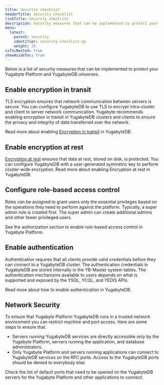 ```yaml
---
title: Security checklist
headerTitle: Security checklist
linkTitle: Security checklist
description: Security measures that can be implemented to protect your Yugabyte Platform and YugabyteDB universes.
menu:
  latest:
    parent: security
    identifier: security-checklist-yp
    weight: 20
isTocNested: true
showAsideToc: true
---
```


Below is a list of security measures that can be implemented to protect your Yugabyte Platform and YugabyteDB universes.

## Enable encryption in transit

TLS encryption ensures that network communication between servers is secure. You can configure YugabyteDB to use TLS to encrypt intra-cluster and client to server network communication. Yugabyte recommends enabling encryption in transit in YugabyteDB clusters and clients to ensure the privacy and integrity of data transferred over the network.

Read more about enabling [Encryption in transit](../enable-encryption-at-rest) in YugabyteDB.

## Enable encryption at rest

[Encryption at rest](https://en.wikipedia.org/wiki/Data_at_rest#Encryption) ensures that data at rest, stored on disk, is protected. You can configure YugabyteDB with a user-generated symmetric key to perform cluster-wide encryption.
Read more about enabling Encryption at rest in YugabyteDB.

## Configure role-based access control

Roles can be assigned to grant users only the essential privileges based on the operations they need to perform against the platform. Typically, a super admin role is created first. The super admin can create additional admins and other fewer privileged users.

See the authorization section to enable role-based access control in Yugabyte Platform.

## Enable authentication

Authentication requires that all clients provide valid credentials before they can connect to a YugabyteDB cluster. The authentication credentials in YugabyteDB are stored internally in the YB-Master system tables. The authentication mechanisms available to users depends on what is supported and exposed by the YSQL, YCQL, and YEDIS APIs.

Read more about how to enable authentication in YugabyteDB.

## Network Security

To ensure that Yugabyte Platform YugabyteDB runs in a trusted network environment you can restrict machine and port access. Here are some steps to ensure that.

* Servers running YugabyteDB services are directly accessible only by the Yugabyte Platform, servers running the application, and database administrators.
* Only Yugabyte Platform and servers running applications can connect to YugabyteDB services on the RPC ports. Access to the YugabyteDB ports should be denied to everybody else.

Check the list of default ports that need to be opened on the YugabyteDB servers for the Yugabyte Platform and other applications to connect.
